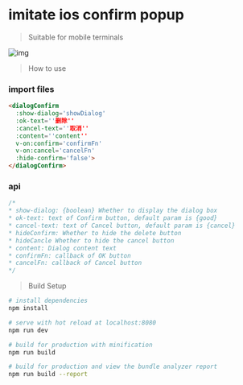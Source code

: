 # imitate ios confirm popup 

> Suitable for mobile terminals

![img](http://i1.bvimg.com/671750/aa9471eb555e8540.png)

> How to use

### import files

```html
<dialogConfirm 
  :show-dialog='showDialog' 
  :ok-text=''删除'' 
  :cancel-text=''取消'' 
  :content=''content'' 
  v-on:confirm='confirmFn' 
  v-on:cancel='cancelFn' 
  :hide-confirm='false'>
</dialogConfirm> 
```

### api
```js
/*
* show-dialog: {boolean} Whether to display the dialog box
* ok-text: text of Confirm button, default param is {good}
* cancel-text: text of Cancel button, default param is {cancel}
* hideConfirm: Whether to hide the delete button
* hideCancle Whether to hide the cancel button
* content: Dialog content text
* confirmFn: callback of OK button
* cancelFn: callback of Cancel button 
*/
```

> Build Setup

``` bash
# install dependencies
npm install

# serve with hot reload at localhost:8080
npm run dev

# build for production with minification
npm run build

# build for production and view the bundle analyzer report
npm run build --report
```

